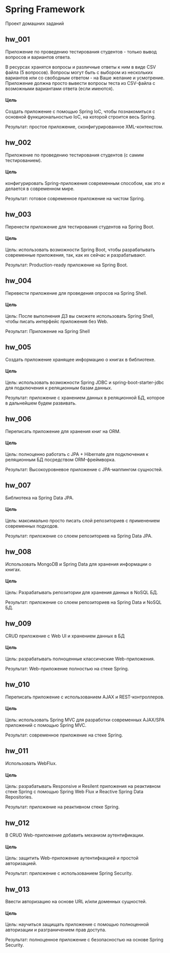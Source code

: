 # Spring Framework
Проект домашних заданий

## hw_001
Приложение по проведению тестирования студентов - только вывод вопросов и вариантов ответа.<br>

В ресурсах хранятся вопросы и различные ответы к ним в виде CSV файла (5 вопросов). Вопросы могут быть с выбором из нескольких вариантов или со свободным ответом - на Ваше желание и усмотрение. Приложение должна просто вывести вопросы теста из CSV-файла с возможными вариантами ответа (если имеются).

#### Цель
Создать приложение с помощью Spring IoC, чтобы познакомиться с основной функциональностью IoC, на которой строится весь Spring.<br>

Результат: простое приложение, сконфигурированное XML-контекстом.

## hw_002
Приложение по проведению тестирования студентов (с самим тестированием).

#### Цель
конфигурировать Spring-приложения современным способом, как это и делается в современном мире.

Результат: готовое современное приложение на чистом Spring.

## hw_003
Перенести приложение для тестирования студентов на Spring Boot.

#### Цель
Цель: использовать возможности Spring Boot, чтобы разрабатывать современные приложения, так, как их сейчас и разрабатывают.

Результат: Production-ready приложение на Spring Boot.

## hw_004
Перевести приложение для проведения опросов на Spring Shell.

#### Цель
Цель: После выполнения ДЗ вы сможете использовать Spring Shell, чтобы писать интерфейс приложения без Web.

Результат: Приложение на Spring Shell

## hw_005
Создать приложение хранящее информацию о книгах в библиотеке.

#### Цель
Цель: использовать возможности Spring JDBC и spring-boot-starter-jdbc для подключения к реляционным базам данных.

Результат: приложение с хранением данных в реляционной БД, которое в дальнейшем будем развивать.

## hw_006
Переписать приложение для хранения книг на ORM.

#### Цель
Цель: полноценно работать с JPA + Hibernate для подключения к реляционным БД посредством ORM-фреймворка.

Результат: Высокоуровневое приложение с JPA-маппингом сущностей.

## hw_007
Библиотека на Spring Data JPA.

#### Цель
Цель: максимально просто писать слой репозиториев с применением современных подходов.

Результат: приложение со слоем репозиториев на Spring Data JPA.

## hw_008
Использовать MongoDB и Spring Data для хранения информации о книгах.

#### Цель
Цель: Разрабатывать репозитории для хранения данных в NoSQL БД.

Результат: приложение со слоем репозиториев на Spring Data и NoSQL БД.

## hw_009
CRUD приложение с Web UI и хранением данных в БД

#### Цель
Цель: разрабатывать полноценные классические Web-приложения.

Результат: Web-приложение полностью на стеке Spring.

## hw_010
Переписать приложение с использованием AJAX и REST-контроллеров.

#### Цель
Цель: использовать Spring MVC для разработки современных AJAX/SPA приложений c помощью Spring MVC.

Результат: современное приложение на стеке Spring.

## hw_011
Использовать WebFlux.

#### Цель
Цель: разрабатывать Responsive и Resilent приложения на реактивном стеке Spring c помощью Spring Web Flux и Reactive Spring Data Repositories.

Результат: приложение на реактивном стеке Spring.

## hw_012
В CRUD Web-приложение добавить механизм аутентификации.

#### Цель
Цель: защитить Web-приложение аутентифкацией и простой авторизацией.

Результат: приложение с использованием Spring Security.

## hw_013
Ввести авторизацию на основе URL и/или доменных сущностей.

#### Цель
Цель: научиться защищать приложение с помощью полноценной авторизации и разграничением прав доступа.

Результат: полноценное приложение с безопасностью на основе Spring Security.

